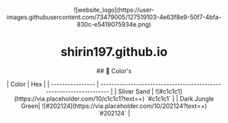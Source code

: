 <p align="center">
![website_logo](https://user-images.githubusercontent.com/73479005/127519103-4e63f8e9-50f7-4bfa-830c-e5419075934e.png)
</p>
<h1 align="center">
  shirin197.github.io
</h1>
<p align="center">
 <p align="center"> ## 🎨 Color's
   </p>
<p align="center">
| Color            | Hex                                                                 |
| ---------------- | ------------------------------------------------------------------- |
| Silver Sand      | ![#c1c1c1](https://via.placeholder.com/10/c1c1c1?text=+) `#c1c1c1`  |
| Dark Jungle Green| ![#202124](https://via.placeholder.com/10/202124?text=+) `#202124` |
</p>

